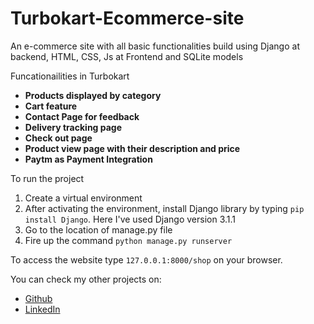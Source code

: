 # Turbokart-Ecommerce-site
An e-commerce site with all basic functionalities build using Django at backend, HTML, CSS, Js at Frontend and SQLite models

Funcationailities in Turbokart

* <b>Products displayed by category</b>
* <b>Cart feature</b>
* <b>Contact Page for feedback</b>
* <b>Delivery tracking page</b>
* <b>Check out page</b>
* <b>Product view page with their description and price</b>
* <b>Paytm as Payment Integration</b>

To run the project

1) Create a virtual environment
2) After activating the environment, install Django library by typing ```pip install Django```. Here I've used Django version 3.1.1
3) Go to the location of manage.py file
4) Fire up the command ```python manage.py runserver```

To access the website type ```127.0.0.1:8000/shop```  on your browser.

You can check my other projects on:
* [Github](https://github.com/riturajkush)
* [LinkedIn](https://www.linkedin.com/in/rajkush/)


